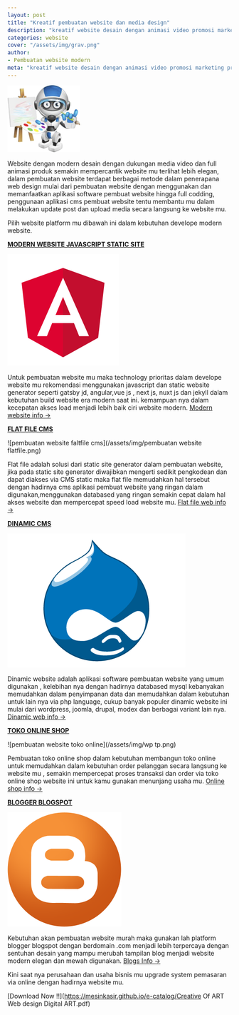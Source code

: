 ```yaml
---
layout: post
title: "Kreatif pembuatan website dan media design"
description: "kreatif website desain dengan animasi video promosi marketing produk"
categories: website
cover: "/assets/img/grav.png"
author:
- Pembuatan website modern
meta: "kreatif website desain dengan animasi video promosi marketing produk"
---
```

  ![pembuatan website](/assets/img/website.png)

Website dengan modern desain dengan dukungan media video dan full animasi produk semakin mempercantik website mu terlihat lebih elegan, dalam pembuatan website terdapat berbagai metode dalam penerapana web design mulai dari pembuatan website dengan menggunakan dan memanfaatkan aplikasi software pembuat website hingga full codding, penggunaan aplikasi cms pembuat website tentu membantu mu dalam melakukan update post dan upload media secara langsung ke website mu.

Pilih website platform mu dibawah ini dalam kebutuhan develope modern website.

**[MODERN WEBSITE JAVASCRIPT STATIC SITE](/website/2020/03/20/flatfile.html)**

 ![pembuatan website terbaru modern](/assets/img/angular2-logo-red.png)

Untuk pembuatan website mu maka technology prioritas dalam develope website mu rekomendasi menggunakan javascript dan static website generator seperti gatsby jd, angular,vue js , next js, nuxt js dan jekyll dalam kebutuhan build website era modern saat ini. kemampuan nya dalam kecepatan akses load menjadi lebih baik ciri website modern. 
[Modern website info →](/website/2020/03/25/static.html)

**[FLAT FILE CMS](/website/2020/03/20/flatfile.html)**

 ![pembuatan website faltfile cms](/assets/img/pembuatan website flatfile.png)

Flat file adalah solusi dari static site generator dalam pembuatan website, jika pada static site generator diwajibkan mengerti sedikit pengkodean dan dapat diakses via CMS static maka flat file memudahkan hal tersebut dengan hadirnya cms aplikasi pembuat website yang ringan dalam digunakan,menggunakan databased yang ringan semakin cepat dalam hal akses website dan mempercepat speed load website mu.
[Flat file web info →](/website/2020/03/20/flatfile.html)

**[DINAMIC CMS](/website/2020/03/20/flatfile.html)**

 ![pembuatan website](/assets/img/drupaltp.png)

Dinamic website adalah aplikasi software pembuatan website yang umum digunakan , kelebihan nya dengan hadirnya databased mysql kebanyakan memudahkan dalam penyimpanan data dan memudahkan dalam kebutuhan untuk lain nya via php language, cukup banyak populer dinamic website ini mulai dari wordpress, joomla, drupal, modex dan berbagai variant lain nya.
[Dinamic web info →](/website/2020/03/19/dinamyc.html)

**[TOKO ONLINE SHOP](/website/2020/03/20/flatfile.html)**

 ![pembuatan website toko online](/assets/img/wp tp.png)

Pembuatan toko online shop dalam kebutuhan membangun toko online untuk memudahkan dalam kebutuhan order pelanggan secara langsung ke website mu , semakin mempercepat proses transaksi dan order via toko online shop website ini untuk kamu gunakan menunjang usaha mu.
[Online shop info →](/website/2020/03/19/tokooonline-shop.html)

**[BLOGGER BLOGSPOT](/website/2020/03/20/flatfile.html)**

 ![pembuatan website murah](/assets/img/blogggers.png)

Kebutuhan akan pembuatan website murah maka gunakan lah platform blogger blogspot dengan berdomain .com menjadi lebih terpercaya dengan sentuhan desain yang mampu merubah tampilan blog menjadi website modern elegan dan mewah digunakan.
[Blogs Info →](/website/2020/03/18/blogger.html)


Kini saat nya perusahaan dan usaha bisnis mu upgrade system pemasaran via online dengan hadirnya website mu.

 [Download Now !!](https://mesinkasir.github.io/e-catalog/Creative Of ART Web design Digital ART.pdf)